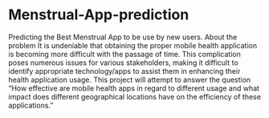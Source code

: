 # Menstrual-App-prediction
Predicting the Best Menstrual App to be use by new users.
About the problem
It is undeniable that obtaining the proper mobile health application is becoming more difficult with the passage of time. This complication poses numerous issues for various stakeholders, making it difficult to identify appropriate technology/apps to assist them in enhancing their health application usage. This project will attempt to answer the question “How effective are mobile health apps in regard to different usage and what impact does different geographical locations have on the efficiency of these applications.”

